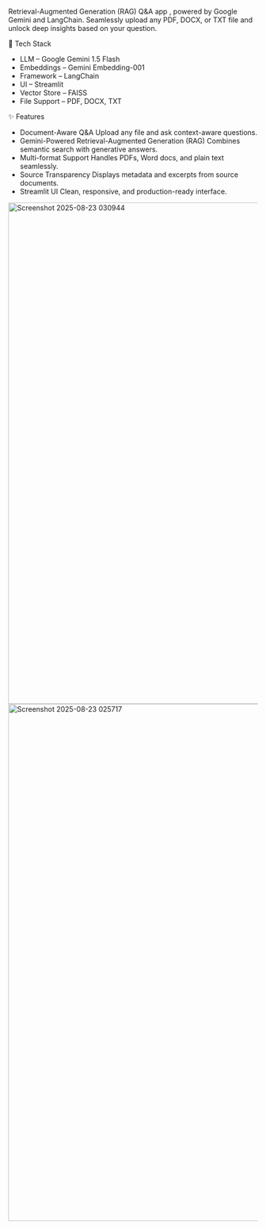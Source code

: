 Retrieval-Augmented Generation (RAG) Q&A app , powered by Google Gemini and LangChain.
Seamlessly upload any PDF, DOCX, or TXT file and unlock deep insights based on your question.

🧠 Tech Stack
- LLM – Google Gemini 1.5 Flash
- Embeddings – Gemini Embedding-001
- Framework – LangChain
- UI – Streamlit
- Vector Store – FAISS
- File Support – PDF, DOCX, TXT



✨ Features
- Document-Aware Q&A
Upload any file and ask context-aware questions.
- Gemini-Powered Retrieval-Augmented Generation (RAG)
Combines semantic search with generative answers.
- Multi-format Support
Handles PDFs, Word docs, and plain text seamlessly.
- Source Transparency
Displays metadata and excerpts from source documents.
- Streamlit UI
Clean, responsive, and production-ready interface.

<img width="1915" height="1011" alt="Screenshot 2025-08-23 030944" src="https://github.com/user-attachments/assets/0f07af2c-fb30-45ce-bb97-13feb5538d48" />
<img width="1907" height="1043" alt="Screenshot 2025-08-23 025717" src="https://github.com/user-attachments/assets/d45ed2a9-4004-4b00-8c65-e98ebd515471" />






 

